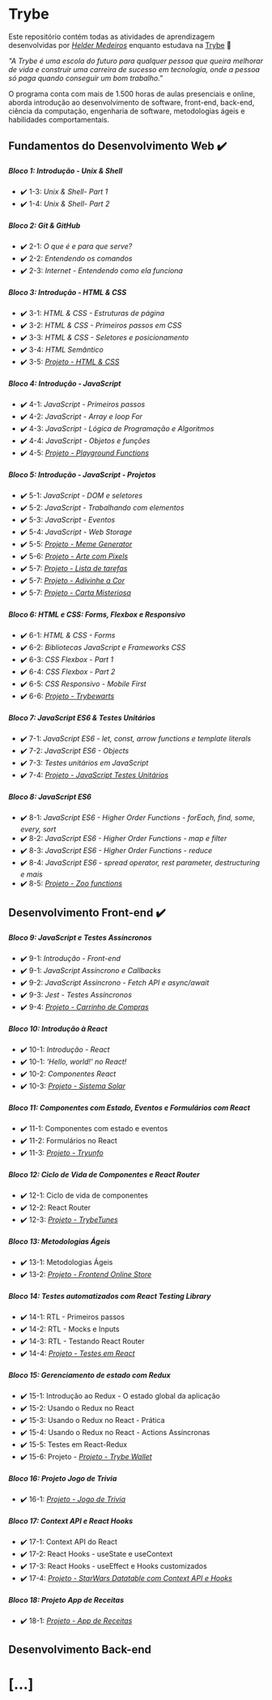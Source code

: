 # Trybe

Este repositório contém todas as atividades de aprendizagem desenvolvidas por _[Helder Medeiros](https://www.linkedin.com/in/helderme/)_ enquanto estudava na [Trybe](https://www.betrybe.com/) :rocket:

_"A Trybe é uma escola do futuro para qualquer pessoa que queira melhorar de vida e construir uma carreira de sucesso em tecnologia, onde a pessoa só paga quando conseguir um bom trabalho."_

O programa conta com mais de 1.500 horas de aulas presenciais e online, aborda introdução ao desenvolvimento de software, front-end, back-end, ciência da computação, engenharia de software, metodologias ágeis e habilidades comportamentais.

## Fundamentos do Desenvolvimento Web :heavy_check_mark:

##### Bloco 1: Introdução - Unix & Shell

- :heavy_check_mark: 1-3: _Unix & Shell- Part 1_
- :heavy_check_mark: 1-4: _Unix & Shell- Part 2_

##### Bloco 2: Git & GitHub

- :heavy_check_mark: 2-1: _O que é e para que serve?_
- :heavy_check_mark: 2-2: _Entendendo os comandos_
- :heavy_check_mark: 2-3: _Internet - Entendendo como ela funciona_

##### Bloco 3: Introdução - HTML & CSS

- :heavy_check_mark: 3-1: _HTML & CSS - Estruturas de página_
- :heavy_check_mark: 3-2: _HTML & CSS - Primeiros passos em CSS_
- :heavy_check_mark: 3-3: _HTML & CSS - Seletores e posicionamento_
- :heavy_check_mark: 3-4: _HTML Semântico_
- :heavy_check_mark: 3-5: _[Projeto - HTML & CSS](https://github.com/tryber/sd-019-a-project-lessons-learned/tree/helder-medeiros-lessons-learned)_

##### Bloco 4: Introdução - JavaScript

- :heavy_check_mark: 4-1: _JavaScript - Primeiros passos_
- :heavy_check_mark: 4-2: _JavaScript - Array e loop For_
- :heavy_check_mark: 4-3: _JavaScript - Lógica de Programação e Algoritmos_
- :heavy_check_mark: 4-4: _JavaScript - Objetos e funções_
- :heavy_check_mark: 4-5: _[Projeto - Playground Functions]()_

##### Bloco 5: Introdução - JavaScript - Projetos

- :heavy_check_mark: 5-1: _JavaScript - DOM e seletores_
- :heavy_check_mark: 5-2: _JavaScript - Trabalhando com elementos_
- :heavy_check_mark: 5-3: _JavaScript - Eventos_
- :heavy_check_mark: 5-4: _JavaScript - Web Storage_
- :heavy_check_mark: 5-5: _[Projeto - Meme Generator]()_
- :heavy_check_mark: 5-6: _[Projeto - Arte com Pixels]()_
- :heavy_check_mark: 5-7: _[Projeto - Lista de tarefas]()_
- :heavy_check_mark: 5-7: _[Projeto - Adivinhe a Cor]()_
- :heavy_check_mark: 5-7: _[Projeto - Carta Misteriosa]()_

##### Bloco 6: HTML e CSS: Forms, Flexbox e Responsivo

- :heavy_check_mark: 6-1: _HTML & CSS - Forms_
- :heavy_check_mark: 6-2: _Bibliotecas JavaScript e Frameworks CSS_
- :heavy_check_mark: 6-3: _CSS Flexbox - Part 1_
- :heavy_check_mark: 6-4: _CSS Flexbox - Part 2_
- :heavy_check_mark: 6-5: _CSS Responsivo - Mobile First_
- :heavy_check_mark: 6-6: _[Projeto - Trybewarts]()_

##### Bloco 7: JavaScript ES6 & Testes Unitários

- :heavy_check_mark: 7-1: _JavaScript ES6 - let, const, arrow functions e template literals_
- :heavy_check_mark: 7-2: _JavaScript ES6 - Objects_
- :heavy_check_mark: 7-3: _Testes unitários em JavaScript_
- :heavy_check_mark: 7-4: _[Projeto - JavaScript Testes Unitários]()_

##### Bloco 8: JavaScript ES6

- :heavy_check_mark: 8-1: _JavaScript ES6 - Higher Order Functions - forEach, find, some, every, sort_
- :heavy_check_mark: 8-2: _JavaScript ES6 - Higher Order Functions - map e filter_
- :heavy_check_mark: 8-3: _JavaScript ES6 - Higher Order Functions - reduce_
- :heavy_check_mark: 8-4: _JavaScript ES6 - spread operator, rest parameter, destructuring e mais_
- :heavy_check_mark: 8-5: _[Projeto - Zoo functions]()_

## Desenvolvimento Front-end :heavy_check_mark:

##### Bloco 9: JavaScript e Testes Assíncronos

- :heavy_check_mark: 9-1: _Introdução - Front-end_
- :heavy_check_mark: 9-1: _JavaScript Assíncrono e Callbacks_
- :heavy_check_mark: 9-2: _JavaScript Assíncrono - Fetch API e async/await_
- :heavy_check_mark: 9-3: _Jest - Testes Assíncronos_
- :heavy_check_mark: 9-4: _[Projeto - Carrinho de Compras]()_

##### Bloco 10: Introdução à React

- :heavy_check_mark: 10-1: _Introdução - React_
- :heavy_check_mark: 10-1: _'Hello, world!' no React!_
- :heavy_check_mark: 10-2: _Componentes React_
- :heavy_check_mark: 10-3: _[Projeto - Sistema Solar]()_

##### Bloco 11: Componentes com Estado, Eventos e Formulários com React

- :heavy_check_mark: 11-1: Componentes com estado e eventos
- :heavy_check_mark: 11-2: Formulários no React
- :heavy_check_mark: 11-3: _[Projeto - Tryunfo]()_

##### Bloco 12: Ciclo de Vida de Componentes e React Router

- :heavy_check_mark: 12-1: Ciclo de vida de componentes
- :heavy_check_mark: 12-2: React Router
- :heavy_check_mark: 12-3: _[Projeto - TrybeTunes]()_

##### Bloco 13: Metodologias Ágeis

- :heavy_check_mark: 13-1: Metodologias Ágeis
- :heavy_check_mark: 13-2: _[Projeto - Frontend Online Store]()_

##### Bloco 14: Testes automatizados com React Testing Library

- :heavy_check_mark: 14-1: RTL - Primeiros passos
- :heavy_check_mark: 14-2: RTL - Mocks e Inputs
- :heavy_check_mark: 14-3: RTL - Testando React Router
- :heavy_check_mark: 14-4: _[Projeto - Testes em React]()_

##### Bloco 15: Gerenciamento de estado com Redux

- :heavy_check_mark: 15-1: Introdução ao Redux - O estado global da aplicação
- :heavy_check_mark: 15-2: Usando o Redux no React
- :heavy_check_mark: 15-3: Usando o Redux no React - Prática
- :heavy_check_mark: 15-4: Usando o Redux no React - Actions Assíncronas
- :heavy_check_mark: 15-5: Testes em React-Redux
- :heavy_check_mark: 15-6: Projeto - _[Projeto - Trybe Wallet]()_

##### Bloco 16: Projeto Jogo de Trivia

- :heavy_check_mark: 16-1: _[Projeto - Jogo de Trivia]()_

##### Bloco 17: Context API e React Hooks

- :heavy_check_mark: 17-1: Context API do React
- :heavy_check_mark: 17-2: React Hooks - useState e useContext
- :heavy_check_mark: 17-3: React Hooks - useEffect e Hooks customizados
- :heavy_check_mark: 17-4: _[Projeto - StarWars Datatable com Context API e Hooks]()_

##### Bloco 18: Projeto App de Receitas

- :heavy_check_mark: 18-1: _[Projeto - App de Receitas]()_

## Desenvolvimento Back-end 

# [...]
